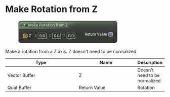 # Make Rotation from Z

<div align="left" data-full-width="false">

<figure><img src="Make_Rotation_from_Z.png" alt=""><figcaption></figcaption></figure>

</div>

Make a rotation from a Z axis. Z doesn't need to be normalized

<table>
<thead><tr><th width="250">Type</th><th width="200">Name</th><th>Description</th></tr></thead>
<tbody>
<tr><td>Vector Buffer</td><td>Z</td><td>Doesn't need to be normalized</td></tr>
<tr><td>Quat Buffer</td><td>Return Value</td><td>Rotation</td></tr>
</tbody>
</table>
